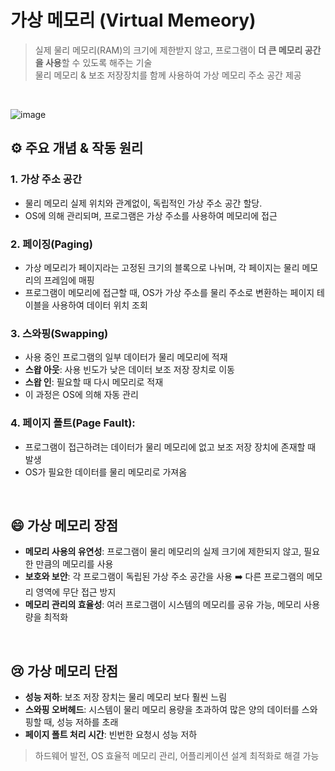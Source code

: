 # 가상 메모리 (Virtual Memeory)
> 실제 물리 메모리(RAM)의 크기에 제한받지 않고, 프로그램이 **더 큰 메모리 공간을 사용**할 수 있도록 해주는 기술<br>
> 물리 메모리 & 보조 저장장치를 함께 사용하여 가상 메모리 주소 공간 제공
<br>

![image](https://github.com/AucSuSu/CS-study/assets/64372881/76f5526f-61be-4492-92a7-3e0591721e69)


## ⚙️ 주요 개념 & 작동 원리
### 1. 가상 주소 공간
   - 물리 메모리 실제 위치와 관계없이, 독립적인 가상 주소 공간 할당.
   - OS에 의해 관리되며, 프로그램은 가상 주소를 사용하여 메모리에 접근
### 2. 페이징(Paging)
   - 가상 메모리가 페이지라는 고정된 크기의 블록으로 나뉘며, 각 페이지는 물리 메모리의 프레임에 매핑
   - 프로그램이 메모리에 접근할 때, OS가 가상 주소를 물리 주소로 변환하는 페이지 테이블을 사용하여 데이터 위치 조회
### 3. 스와핑(Swapping)
   - 사용 중인 프로그램의 일부 데이터가 물리 메모리에 적재
   - **스왑 아웃**: 사용 빈도가 낮은 데이터 보조 저장 장치로 이동
   - **스왑 인**: 필요할 때 다시 메모리로 적재
   - 이 과정은 OS에 의해 자동 관리
### 4. 페이지 폴트(Page Fault):
   - 프로그램이 접근하려는 데이터가 물리 메모리에 없고 보조 저장 장치에 존재할 때 발생
   - OS가 필요한 데이터를 물리 메모리로 가져옴
<br>

## 😄 가상 메모리 장점
- **메모리 사용의 유연성**: 프로그램이 물리 메모리의 실제 크기에 제한되지 않고, 필요한 만큼의 메모리를 사용
- **보호와 보안**: 각 프로그램이 독립된 가상 주소 공간을 사용 ➡️ 다른 프로그램의 메모리 영역에 무단 접근 방지
- **메모리 관리의 효율성**: 여러 프로그램이 시스템의 메모리를 공유 가능, 메모리 사용량을 최적화
<br>

## 😢 가상 메모리 단점
- **성능 저하**: 보조 저장 장치는 물리 메모리 보다 훨씬 느림
- **스와핑 오버헤드**: 시스템이 물리 메모리 용량을 초과하여 많은 양의 데이터를 스와핑할 때, 성능 저하를 초래
- **페이지 폴트 처리 시간**: 빈번한 요청시 성능 저하
> 하드웨어 발전, OS 효율적 메모리 관리, 어플리케이션 설계 최적화로 해결 가능

